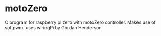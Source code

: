 # motoZero
C program for raspberry pi zero with motoZero controller. Makes use of softpwm. 
uses wiringPi by Gordan Henderson
